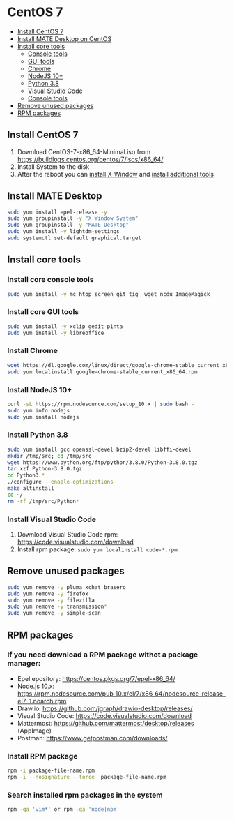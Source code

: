 # CentOS 7

* [Install CentOS 7](#install-centos7)
* [Install MATE Desktop on CentOS](#install-mate-desktop)
* [Install core tools](#install-core-tools)
    - [Console tools](#install-core-console-tools)
    - [GUI tools](#install-core-gui-tools)
    - [Chrome](#install-chrome)
    - [NodeJS 10+](#install-nodejs-10)
    - [Python 3.8](#install-python-38)
    - [Visual Studio Code](#install-visual-studio-code)
    - [Console tools](#install-core-tools)
* [Remove unused packages](#remove-unused-packages)
* [RPM packages](#rpm-packages)
    

## Install CentOS 7

1. Download CentOS-7-x86_64-Minimal.iso from https://buildlogs.centos.org/centos/7/isos/x86_64/
1. Install System to the disk
1. After the reboot you can [install X-Window](#install-mate-desktop) and [install additional tools](#install-core-tools)

## Install MATE Desktop
```bash
sudo yum install epel-release -y
sudo yum groupinstall -y "X Window System"
sudo yum groupinstall -y "MATE Desktop"
sudo yum install -y lightdm-settings
sudo systemctl set-default graphical.target
```

## Install core tools

### Install core console tools
```bash
sudo yum install -y mc htop screen git tig  wget ncdu ImageMagick
```

### Install core GUI tools
```bash
sudo yum install -y xclip gedit pinta
sudo yum install -y libreoffice
```

### Install Chrome

```bash
wget https://dl.google.com/linux/direct/google-chrome-stable_current_x86_64.rpm
sudo yum localinstall google-chrome-stable_current_x86_64.rpm 
```

### Install NodeJS 10+
```bash
curl -sL https://rpm.nodesource.com/setup_10.x | sudo bash -
sudo yum info nodejs
sudo yum install nodejs
```

### Install Python 3.8
```bash
sudo yum install gcc openssl-devel bzip2-devel libffi-devel
mkdir /tmp/src; cd /tmp/src
wget https://www.python.org/ftp/python/3.8.0/Python-3.8.0.tgz
tar xzf Python-3.8.0.tgz
cd Python3.*
./configure --enable-optimizations
make altinstall
cd ~/
rm -rf /tmp/src/Python*
```

### Install Visual Studio Code

1. Download Visual Studio Code rpm: https://code.visualstudio.com/download
1. Install rpm package: ```sudo yum localinstall code-*.rpm```


## Remove unused packages
```bash
sudo yum remove -y pluma xchat brasero
sudo yum remove -y firefox
sudo yum remove -y filezilla
sudo yum remove -y transmission*
sudo yum remove -y simple-scan
```

## RPM packages

### If you need download a RPM package withot a package manager:
* Epel epository: https://centos.pkgs.org/7/epel-x86_64/
* Node.js 10.x: https://rpm.nodesource.com/pub_10.x/el/7/x86_64/nodesource-release-el7-1.noarch.rpm
* Draw.io: https://github.com/jgraph/drawio-desktop/releases/
* Visual Studio Code: https://code.visualstudio.com/download
* Mattermost: https://github.com/mattermost/desktop/releases (AppImage)
* Postman: https://www.getpostman.com/downloads/

### Install RPM package
```bash
rpm -i package-file-name.rpm
rpm -i --nosignature --force  package-file-name.rpm
```

### Search installed rpm packages in the system
```bash
rpm -qa 'vim*' or rpm -qa 'node|npm'
```
